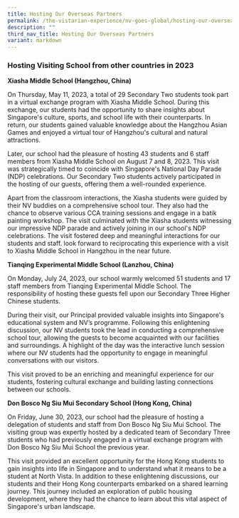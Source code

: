 ```yaml
---
title: Hosting Our Overseas Partners
permalink: /the-vistarian-experience/nv-goes-global/hosting-our-overseas-partners/
description: ""
third_nav_title: Hosting Our Overseas Partners
variant: markdown
---
```

### Hosting Visiting School from other countries in 2023 

**Xiasha Middle School (Hangzhou, China)**

On Thursday, May 11, 2023, a total of 29 Secondary Two students took part in a virtual exchange program with Xiasha Middle School. During this exchange, our students had the opportunity to share insights about Singapore's culture, sports, and school life with their counterparts. In return, our students gained valuable knowledge about the Hangzhou Asian Games and enjoyed a virtual tour of Hangzhou's cultural and natural attractions.

Later, our school had the pleasure of hosting 43 students and 6 staff members from Xiasha Middle School on August 7 and 8, 2023. This visit was strategically timed to coincide with Singapore's National Day Parade (NDP) celebrations. Our Secondary Two students actively participated in the hosting of our guests, offering them a well-rounded experience.

Apart from the classroom interactions, the Xiasha students were guided by their NV buddies on a comprehensive school tour. They also had the chance to observe various CCA training sessions and engage in a batik painting workshop. The visit culminated with the Xiasha students witnessing our impressive NDP parade and actively joining in our school's NDP celebrations.
The visit fostered deep and meaningful interactions for our students and staff. look forward to reciprocating this experience with a visit to Xiasha Middle School in Hangzhou in the near future. 



**Tianqing Experimental Middle School (Lanzhou, China)**

On Monday, July 24, 2023, our school warmly welcomed 51 students and 17 staff members from Tianqing Experimental Middle School. The responsibility of hosting these guests fell upon our Secondary Three Higher Chinese students.

During their visit, our Principal provided valuable insights into Singapore's educational system and NV’s programme. Following this enlightening discussion, our NV students took the lead in conducting a comprehensive school tour, allowing the guests to become acquainted with our facilities and surroundings. A highlight of the day was the interactive lunch session where our NV students had the opportunity to engage in meaningful conversations with our visitors.

This visit proved to be an enriching and meaningful experience for our students, fostering cultural exchange and building lasting connections between our schools.

**Don Bosco Ng Siu Mui Secondary School (Hong Kong, China)**

On Friday, June 30, 2023, our school had the pleasure of hosting a delegation of students and staff from Don Bosco Ng Siu Mui School. The visiting group was expertly hosted by a dedicated team of Secondary Three students who had previously engaged in a virtual exchange program with Don Bosco Ng Siu Mui School the previous year.

This visit provided an excellent opportunity for the Hong Kong students to gain insights into life in Singapore and to understand what it means to be a student at North Vista. In addition to these enlightening discussions, our students and their Hong Kong counterparts embarked on a shared learning journey. This journey included an exploration of public housing development, where they had the chance to learn about this vital aspect of Singapore's urban landscape.

